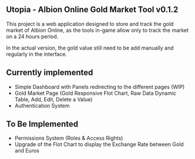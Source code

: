 ## Utopia - Albion Online Gold Market Tool v0.1.2

This project is a web application designed to store and track the gold market of Albion Online, as the tools in-game allow only to track the market on a 24 hours period.

In the actual version, the gold value still need to be add manually and regularly in the interface.


## Currently implemented

- Simple Dashboard with Panels redirecting to the different pages (WIP)
- Gold Market Page (Gold Responsive Flot Chart, Raw Data Dynamic Table, Add, Edit, Delete a Value)
- Authentication System


## To Be Implemented

- Permissions System (Roles & Access Rights)
- Upgrade of the Flot Chart to display the Exchange Rate between Gold and Euros